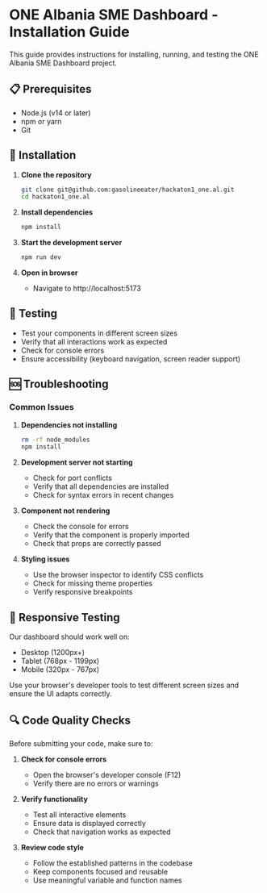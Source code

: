 # ONE Albania SME Dashboard - Installation Guide

This guide provides instructions for installing, running, and testing the ONE Albania SME Dashboard project.

## 📋 Prerequisites

- Node.js (v14 or later)
- npm or yarn
- Git

## 🚀 Installation

1. **Clone the repository**
   ```bash
   git clone git@github.com:gasolineeater/hackaton1_one.al.git
   cd hackaton1_one.al
   ```

2. **Install dependencies**
   ```bash
   npm install
   ```

3. **Start the development server**
   ```bash
   npm run dev
   ```

4. **Open in browser**
   - Navigate to http://localhost:5173

## 🧪 Testing

- Test your components in different screen sizes
- Verify that all interactions work as expected
- Check for console errors
- Ensure accessibility (keyboard navigation, screen reader support)

## 🆘 Troubleshooting

### Common Issues

1. **Dependencies not installing**
   ```bash
   rm -rf node_modules
   npm install
   ```

2. **Development server not starting**
   - Check for port conflicts
   - Verify that all dependencies are installed
   - Check for syntax errors in recent changes

3. **Component not rendering**
   - Check the console for errors
   - Verify that the component is properly imported
   - Check that props are correctly passed

4. **Styling issues**
   - Use the browser inspector to identify CSS conflicts
   - Check for missing theme properties
   - Verify responsive breakpoints

## 📱 Responsive Testing

Our dashboard should work well on:
- Desktop (1200px+)
- Tablet (768px - 1199px)
- Mobile (320px - 767px)

Use your browser's developer tools to test different screen sizes and ensure the UI adapts correctly.

## 🔍 Code Quality Checks

Before submitting your code, make sure to:

1. **Check for console errors**
   - Open the browser's developer console (F12)
   - Verify there are no errors or warnings

2. **Verify functionality**
   - Test all interactive elements
   - Ensure data is displayed correctly
   - Check that navigation works as expected

3. **Review code style**
   - Follow the established patterns in the codebase
   - Keep components focused and reusable
   - Use meaningful variable and function names
